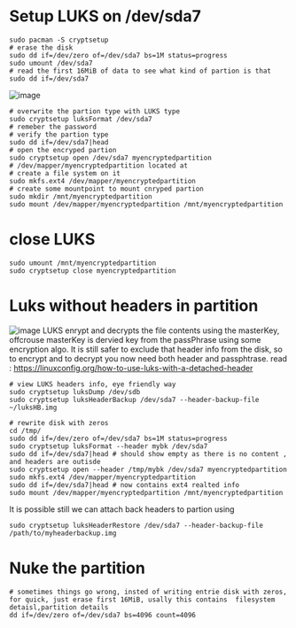 # Setup LUKS on /dev/sda7
```
sudo pacman -S cryptsetup
# erase the disk
sudo dd if=/dev/zero of=/dev/sda7 bs=1M status=progress
sudo umount /dev/sda7
# read the first 16MiB of data to see what kind of partion is that
sudo dd if=/dev/sda7
```
![image](https://github.com/awcator/DevOpsJourneyWithArchLinux/assets/54628909/a50818f8-5847-47f1-88c4-05056c6cd8d4)
```
# overwrite the partion type with LUKS type
sudo cryptsetup luksFormat /dev/sda7
# remeber the password
# verify the partion type
sudo dd if=/dev/sda7|head
# open the encryped partion
sudo cryptsetup open /dev/sda7 myencryptedpartition
# /dev/mapper/myencryptedpartition located at
# create a file system on it
sudo mkfs.ext4 /dev/mapper/myencryptedpartition
# create some mountpoint to mount cnryped partion
sudo mkdir /mnt/myencryptedpartition
sudo mount /dev/mapper/myencryptedpartition /mnt/myencryptedpartition
```
# close LUKS
```
sudo umount /mnt/myencryptedpartition
sudo cryptsetup close myencryptedpartition 
```
# Luks without headers in partition
![image](https://github.com/awcator/DevOpsJourneyWithArchLinux/assets/54628909/07bc799a-ffac-4bbb-8b86-f62aa338cf4e)
LUKS enrypt and decrypts the file contents using the masterKey, offcrouse masterKey is dervied key from the passPhrase using some encryption algo.
It is still safer to exclude that header info from the disk, so to encrypt and to decrypt you now need both header and passphtrase.
read : https://linuxconfig.org/how-to-use-luks-with-a-detached-header
```
# view LUKS headers info, eye friendly way
sudo cryptsetup luksDump /dev/sdb
sudo cryptsetup luksHeaderBackup /dev/sda7 --header-backup-file ~/luksHB.img

# rewrite disk with zeros
cd /tmp/
sudo dd if=/dev/zero of=/dev/sda7 bs=1M status=progress
sudo cryptsetup luksFormat --header mybk /dev/sda7
sudo dd if=/dev/sda7|head # should show empty as there is no content , and headers are outisde
sudo cryptsetup open --header /tmp/mybk /dev/sda7 myencryptedpartition
sudo mkfs.ext4 /dev/mapper/myencryptedpartition
sudo dd if=/dev/sda7|head # now contains ext4 realted info
sudo mount /dev/mapper/myencryptedpartition /mnt/myencryptedpartition

```
It is possible still  we can attach back headers to partion using
```
sudo cryptsetup luksHeaderRestore /dev/sda7 --header-backup-file /path/to/myheaderbackup.img

```

# Nuke the partition
```
# sometimes things go wrong, insted of writing entrie disk with zeros, for quick, just erase first 16MiB, usally this contains  filesystem detaisl,partition details
dd if=/dev/zero of=/dev/sda7 bs=4096 count=4096
```
